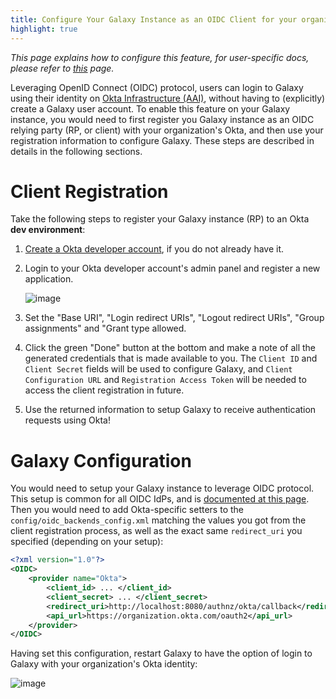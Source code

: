```yaml
---
title: Configure Your Galaxy Instance as an OIDC Client for your organization's Okta Infrastructure
highlight: true
---
```


_This page explains how to configure this feature, for user-specific docs, please refer to [this](/authnz/use/oidc/idps/okta/) page._


Leveraging OpenID Connect (OIDC) protocol, users can login to Galaxy using their
identity on [Okta Infrastructure (AAI)](https://www.okta.com/),
without having to (explicitly) create a Galaxy user account. To
enable this feature on your Galaxy instance, you would need to first register
you Galaxy instance as an OIDC relying party (RP, or client) with your organization's Okta, and then
use your registration information to configure Galaxy. These steps are described
in details in the following sections.

# Client Registration


Take the following steps to register your Galaxy instance (RP) to an Okta **dev environment**:

1. [Create a Okta developer account](https://developer.okta.com/signup/), if you do not already have it.

2. Login to your Okta developer account's admin panel and register a new application. 

    ![image](/src/authnz/config/oidc/idps/okta/register-a-new-app-1.png)

3. Set the "Base URI", "Login redirect URIs", "Logout redirect URIs", "Group assignments" and "Grant type allowed.

4. Click the green "Done" button at the bottom and make a note of all 
the generated credentials that is made available to you. The `Client ID` and 
`Client Secret` fields will be used to configure Galaxy, and `Client Configuration URL`
and `Registration Access Token` will be needed to access the client registration in future.

5. Use the returned information to setup Galaxy to receive authentication requests using Okta! 


# Galaxy Configuration

You would need to setup your Galaxy instance to leverage OIDC protocol.
This setup is common for all OIDC IdPs, and is
[documented at this page](/authnz/config/oidc/#configure-oidc-backends).
Then you would need to add Okta-specific setters to the `config/oidc_backends_config.xml` 
matching the values you got from the client registration process, as well as the exact same 
`redirect_uri` you specified (depending on your setup):

```xml
<?xml version="1.0"?>
<OIDC>
    <provider name="Okta">
        <client_id> ... </client_id>
        <client_secret> ... </client_secret>
        <redirect_uri>http://localhost:8080/authnz/okta/callback</redirect_uri>
        <api_url>https://organization.okta.com/oauth2</api_url>
    </provider>
</OIDC>
```

Having set this configuration, restart Galaxy to have the option of login to
Galaxy with your organization's Okta identity:

![image](/src/authnz/config/oidc/idps/okta/login-with-okta.png)
